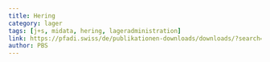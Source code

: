```yaml
---
title: Hering
category: lager
tags: [j+s, midata, hering, lageradministration]
link: https://pfadi.swiss/de/publikationen-downloads/downloads/?search=hering
author: PBS
---
```

